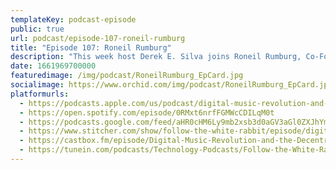 ```yaml
---
templateKey: podcast-episode
public: true
url: podcast/episode-107-roneil-rumburg
title: "Episode 107: Roneil Rumburg"
description: "This week host Derek E. Silva joins Roneil Rumburg, Co-Founder and CEO of Audius, a fully decentralized music and NFT platform. Today, we take a deep dive into the decentralized future to talk about the new creator economy, the evolution of digital music, and how Audius is putting ownership in the hands of artists and fans."
date: 1661969700000
featuredimage: /img/podcast/RoneilRumburg_EpCard.jpg
socialimage: https://www.orchid.com/img/podcast/RoneilRumburg_EpCard.jpg
platformurls:
  - https://podcasts.apple.com/us/podcast/digital-music-revolution-and-the-decentralized/id1516705670?i=1000577918745
  - https://open.spotify.com/episode/0RMxt6nrfFGMWcCDILqM0t
  - https://podcasts.google.com/feed/aHR0cHM6Ly9mb2xsb3d0aGV3aGl0ZXJhYmJpdC5saWJzeW4uY29tL3Jzcw/episode/NmJiM2QxMTQtZTJmZi00YTlmLTlhM2YtNTIzNWY0MjEyZTk2?sa=X&ved=0CAUQkfYCahcKEwjgtJWg8fH5AhUAAAAAHQAAAAAQAQ
  - https://www.stitcher.com/show/follow-the-white-rabbit/episode/digital-music-revolution-and-the-decentralized-future-with-roneil-rumburg-206288214
  - https://castbox.fm/episode/Digital-Music-Revolution-and-the-Decentralized-Future-with-Roneil-Rumburg-id2954358-id526434263?country=us
  - https://tunein.com/podcasts/Technology-Podcasts/Follow-the-White-Rabbit-p1330281/?topicId=174605325
---
```

